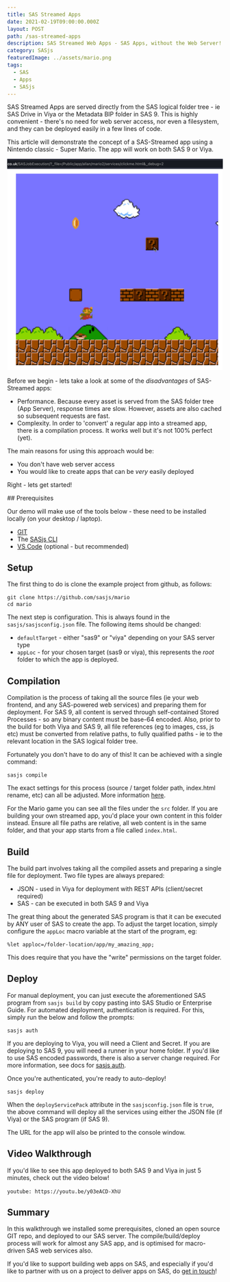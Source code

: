 ```yaml
---
title: SAS Streamed Apps
date: 2021-02-19T09:00:00.000Z
layout: POST
path: /sas-streamed-apps
description: SAS Streamed Web Apps - SAS Apps, without the Web Server!
category: SASjs
featuredImage: ../assets/mario.png
tags:
  - SAS
  - Apps
  - SASjs
---
```


SAS Streamed Apps are served directly from the SAS logical folder tree - ie SAS Drive in Viya or the Metadata BIP folder in SAS 9.  This is highly convenient - there's no need for web server access, nor even a filesystem, and they can be deployed easily in a few lines of code.

This article will demonstrate the concept of a SAS-Streamed app using a Nintendo classic - Super Mario.  The app will work on both SAS 9 or Viya.

![](../assets/mario.png)

Before we begin - lets take a look at some of the _disadvantages_ of SAS-Streamed apps:

* Performance.  Because every asset is served from the SAS folder tree (App Server), response times are slow.  However, assets are also cached so subsequent requests are fast.
* Complexity.  In order to 'convert' a regular app into a streamed app, there is a compilation process.  It works well but it's not 100% perfect (yet).

The main reasons for using this approach would be:

* You don't have web server access
* You would like to create apps that can be _very_ easily deployed

Right - lets get started!

## Prerequisites

Our demo will make use of the tools below - these need to be installed locally (on your desktop / laptop).

* [GIT](https://sasjs.io/windows/#git)
* The [SASjs CLI](https://cli.sasjs.io/installation)
* [VS Code](https://sasjs.io/windows/#vscode) (optional - but recommended)

## Setup

The first thing to do is clone the example project from github, as follows:

```
git clone https://github.com/sasjs/mario
cd mario
```

The next step is configuration.  This is always found in the `sasjs/sasjsconfig.json` file.  The following items should be changed:

* `defaultTarget` - either "sas9" or "viya" depending on your SAS server type
* `appLoc` - for your chosen target (sas9 or viya), this represents the _root_ folder to which the app is deployed.

## Compilation

Compilation is the process of taking all the source files (ie your web frontend, and any SAS-powered web services) and preparing them for deployment.  For SAS 9, all content is served through self-contained Stored Processes - so any binary content must be base-64 encoded.  Also, prior to the build for both Viya and SAS 9, all file references (eg to images, css, js etc) must be converted from relative paths, to fully qualified paths - ie to the relevant location in the SAS logical folder tree.

Fortunately you don't have to do any of this!  It can be achieved with a single command:

```
sasjs compile
```

The exact settings for this process (source / target folder path, index.html rename, etc) can all be adjusted.  More information [here](https://sasjs.io/frontend-deployment/#streaming-app-configuration).

For the Mario game you can see all the files under the `src` folder.  If you are building your own streamed app, you'd place your own content in this folder instead.  Ensure all file paths are relative, all web content is in the same folder, and that your app starts from a file called `index.html`.

## Build

The build part involves taking all the compiled assets and preparing a single file for deployment.  Two file types are always prepared:

* JSON - used in Viya for deployment with REST APIs (client/secret required)
* SAS - can be executed in both SAS 9 and Viya

The great thing about the generated SAS program is that it can be executed by ANY user of SAS to create the app.  To adjust the target location, simply configure the `appLoc` macro variable at the start of the program, eg:

```sas
%let apploc=/folder-location/app/my_amazing_app;
```

This does require that you have the "write" permissions on the target folder.

## Deploy

For manual deployment, you can just execute the aforementioned SAS program from `sasjs build` by copy pasting into SAS Studio or Enterprise Guide.  For automated deployment, authentication is required.  For this, simply run the below and follow the prompts:

```
sasjs auth
```

If you are deploying to Viya, you will need a Client and Secret.  If you are deploying to SAS 9, you will need a runner in your home folder.  If you'd like to use SAS encoded passwords, there is also a server change required.  For more information, see docs for [sasjs auth](https://cli.sasjs.io/auth).

Once you're authenticated, you're ready to auto-deploy!

```
sasjs deploy
```

When the `deployServicePack` attribute in the `sasjsconfig.json` file is `true`, the above command will deploy all the services using either the JSON file (if Viya) or the SAS program (if SAS 9).

The URL for the app will also be printed to the console window.

## Video Walkthrough

If you'd like to see this app deployed to both SAS 9 and Viya in just 5 minutes, check out the video below!

`youtube: https://youtu.be/y03eACD-XhU`


## Summary

In this walkthrough we installed some prerequisites, cloned an open source GIT repo, and deployed to our SAS server.  The compile/build/deploy process will work for almost any SAS app, and is optimised for macro-driven SAS web services also.

If you'd like to support building web apps on SAS, and especially if you'd like to partner with us on a project to deliver apps on SAS, do [get in touch](/contact)!


